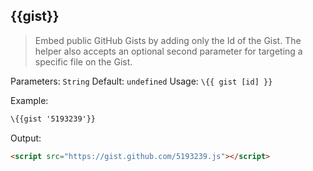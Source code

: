 ## \{{gist}}

> Embed public GitHub Gists by adding only the Id of the Gist. The helper also accepts an optional second parameter for targeting a specific file on the Gist.

Parameters: `String`
Default: `undefined`
Usage: `\{{ gist [id] }}`

Example:

```handlebars
\{{gist '5193239'}}
```
Output:

```html
<script src="https://gist.github.com/5193239.js"></script>
```
